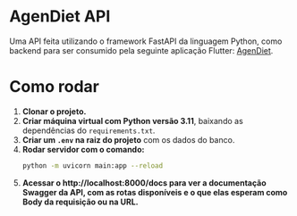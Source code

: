 # AgenDiet API

Uma API feita utilizando o framework FastAPI da linguagem Python, como backend para ser consumido pela seguinte aplicação Flutter: [AgenDiet](https://github.com/marianaandrxde/agendiet).

# **Como rodar**

1. **Clonar o projeto.**  
2. **Criar máquina virtual com Python versão 3.11**, baixando as dependências do `requirements.txt`.  
3. **Criar um `.env` na raiz do projeto** com os dados do banco.  
4. **Rodar servidor com o comando:**  
   ```bash
   python -m uvicorn main:app --reload

5. **Acessar o http://localhost:8000/docs para ver a documentação Swagger da API, com as rotas disponíveis e o que elas esperam como Body da requisição ou na URL.**
